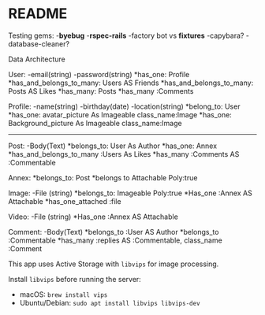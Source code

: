 # README
Testing
  gems:
    -**byebug**
    -**rspec-rails**
    -factory bot vs **fixtures**
    -capybara?
    -database-cleaner?

Data Architecture

  User: 
    -email(string)
    -password(string)
    *has_one: Profile
    *has_and_belongs_to_many: Users AS Friends
    *has_and_belongs_to_many: Posts AS Likes
    *has_many: Posts
    *has_many :Comments
  


  Profile:
    -name(string) 
    -birthday(date)
    -location(string)
    *belong_to: User
    *has_one: avatar_picture As Imageable class_name:Image
    *has_one: Background_picture As Imageable class_name:Image
    
  --------
  Post:
    -Body(Text)
    *belongs_to: User As Author
    *has_one: Annex
    *has_and_belongs_to_many :Users As Likes
    *has_many :Comments AS :Commentable

  Annex:
    *belongs_to: Post
    *belongs to Attachable Poly:true

  Image:
    -File (string)
    *belongs_to: Imageable Poly:true
    *Has_one :Annex AS Attachable
    *has_one_attached :file


  Video:
    -File (string)
    *Has_one :Annex AS Attachable

  Comment:
    -Body(Text)
    *belongs_to :User AS Author
    *belongs_to :Commentable
    *has_many :replies AS :Commentable, class_name :Comment


This app uses Active Storage with `libvips` for image processing.

Install `libvips` before running the server:

- macOS: `brew install vips`
- Ubuntu/Debian: `sudo apt install libvips libvips-dev`